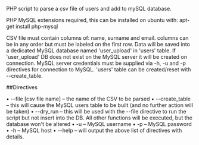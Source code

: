 PHP script to parse a csv file of users and add to mySQL database.

PHP MySQL extensions required, this can be installed on ubuntu with:
    apt-get install php-mysql

CSV file must contain columns of: name, surname and email. columns can be in any order but must be labeled on the first row.
Data will be saved into a dedicated MySQL database named 'user_upload' in 'users' table. If 'user_upload' DB does not exist on the MySQL server it will be created on connection.
MySQL server credentials must be supplied via -h, -u and -p directives for connection to MySQL.
'users' table can be created/reset with --create_table. 

##Directives

• --file [csv file name] – the name of the CSV to be parsed
• --create_table – this will cause the MySQL users table to be built (and no further action will be taken)
• --dry_run – this will be used with the --file directive to run the script but not insert into the DB. All other functions will be executed, but the database won't be altered
• -u – MySQL username
• -p – MySQL password
• -h – MySQL host
• --help – will output the above list of directives with details.